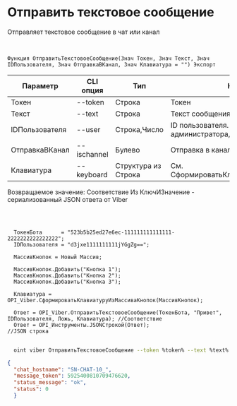 ﻿---
sidebar_position: 1
---

# Отправить текстовое сообщение
 Отправляет текстовое сообщение в чат или канал


<br/>


`Функция ОтправитьТекстовоеСообщение(Знач Токен, Знач Текст, Знач IDПользователя, Знач ОтправкаВКанал, Знач Клавиатура = "") Экспорт`

  | Параметр | CLI опция | Тип | Назначение |
  |-|-|-|-|
  | Токен | --token | Строка | Токен |
  | Текст | --text | Строка | Текст сообщения |
  | IDПользователя | --user | Строка,Число | ID пользователя. Для канала > администратора, для бота > получателя |
  | ОтправкаВКанал | --ischannel | Булево | Отправка в канал или в чат бота |
  | Клавиатура | --keyboard | Структура из Строка | См. СформироватьКлавиатуруИзМассиваКнопок |

  
  Возвращаемое значение:   Соответствие Из КлючИЗначение - сериализованный JSON ответа от Viber

<br/>




```bsl title="Пример кода"
  
  ТокенБота      = "523b5b25ed27e6ec-111111111111111-2222222222222222";
  IDПользователя = "d3jxe1111111111jYGgZg==";
  
  МассивКнопок = Новый Массив;
  
  МассивКнопок.Добавить("Кнопка 1");
  МассивКнопок.Добавить("Кнопка 2");
  МассивКнопок.Добавить("Кнопка 3");
  
  Клавиатура = OPI_Viber.СформироватьКлавиатуруИзМассиваКнопок(МассивКнопок);
  
  Ответ = OPI_Viber.ОтправитьТекстовоеСообщение(ТокенБота, "Привет", IDПользователя, Ложь, Клавиатура); //Соответствие
  Ответ = OPI_Инструменты.JSONСтрокой(Ответ);                                                             //JSON строка
```
	


```sh title="Пример команды CLI"
    
  oint viber ОтправитьТекстовоеСообщение --token %token% --text %text% --user "d3jxe1111111111jYGgZg" --ischannel %ischannel% --keyboard %keyboard%

```

```json title="Результат"
{
  "chat_hostname": "SN-CHAT-10_",
  "message_token": 5925400810709476620,
  "status_message": "ok",
  "status": 0
  }
```
